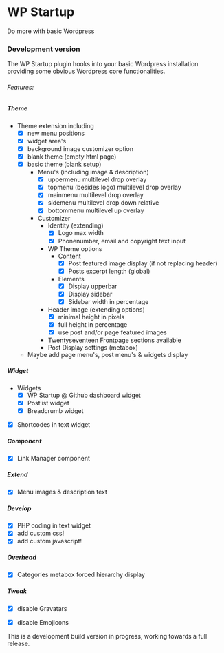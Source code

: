 # WP Startup 
Do more with basic Wordpress
 
### Development version

The WP Startup plugin hooks into your basic Wordpress installation providing some obvious Wordpress core functionalities.


###### Features: 
 

##### Theme 
-  Theme extension including  
    - [x] new menu positions
    - [x] widget area's
    - [x] background image customizer option
    - [x] blank theme (empty html page)
    - [x] basic theme (blank setup)
      - Menu's (including image & description)
        - [x] uppermenu multilevel drop overlay
        - [x] topmenu (besides logo) multilevel drop overlay
        - [x] mainmenu multilevel drop overlay
        - [x] sidemenu multilevel drop down relative
        - [x] bottommenu multilevel up overlay
      - Customizer
        - Identity (extending)
          - [x] Logo max width
          - [x] Phonenumber, email and copyright text input
        - WP Theme options
          - Content
            - [x] Post featured image display (if not replacing header)
            - [x] Posts excerpt length (global)
          - Elements
            - [x] Display upperbar
            - [x] Display sidebar
            - [x] Sidebar width in percentage
        - Header image (extending options)
          - [x] minimal height in pixels
          - [x] full height in percentage
          - [x] use post and/or page featured images 
        - Twentyseventeen Frontpage sections available
        - Post Display settings (metabox)
     
     - Maybe add page menu's, post menu's & widgets display

##### Widget
- Widgets
    - [x] WP Startup @ Github dashboard widget
    - [x] Postlist widget
    - [x] Breadcrumb widget
- [x] Shortcodes in text widget

##### Component
- [x] Link Manager component

##### Extend
- [x] Menu images & description text

##### Develop
- [x] PHP coding in text widget
- [x] add custom css!
- [x] add custom javascript!

##### Overhead
- [x] Categories metabox forced hierarchy display

##### Tweak
- [x] disable Gravatars
- [x] disable Emojicons


This is a development build version in progress, working towards a full release. 
